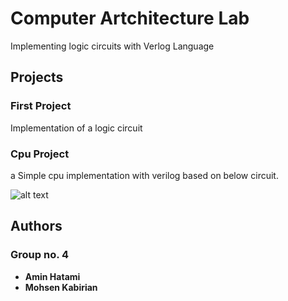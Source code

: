 # Computer Artchitecture Lab

Implementing logic circuits with Verlog Language

## Projects

### First Project

Implementation of a logic circuit

### Cpu Project


a Simple cpu implementation with verilog based on below circuit.

![alt text](https://d1b10bmlvqabco.cloudfront.net/attach/k3mxi1hx12q2ik/izw6hk1rv3i585/k4gux5i51ld1/Screen_Shot_13981001_at_1.42.41_PM.png)


## Authors

### Group no. 4

* **Amin Hatami**
* **Mohsen Kabirian** 




